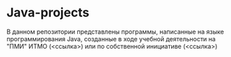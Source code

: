 # Java-projects

В данном репозитории представлены программы, написанные на языке программирования Java, созданные в ходе учебной деятельности на "ПМИ" ИТМО (<ссылка>) или по собственной инициативе (<ссылка>)
